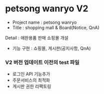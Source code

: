 # petsong wanryo V2
- Project name : petsong wanryo
- Title : shopping mall & Board(Notice, QnA)

Detail : 애완용품 판매 쇼핑몰 개설
- 기능 구현 : 쇼핑몰, 게시판(공지사항, QnA)

### V2 버전 업데이트 이전의 test 파일
- 로그인 API 기능추가
- 주문서비스의 최적화
- 게시판 권한 리팩토링
